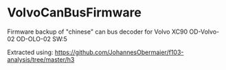 # VolvoCanBusFirmware
Firmware backup of "chinese" can bus decoder for Volvo XC90 OD-Volvo-02 OD-OLO-02 SW:5

Extracted using: https://github.com/JohannesObermaier/f103-analysis/tree/master/h3
